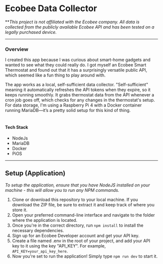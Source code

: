 # Ecobee Data Collector

***This project is not affiliated with the Ecobee company. All data is collected from the publicly available Ecobee API and has been tested on a legally purchased device.*

---

### Overview

I created this app because I was curious about smart-home gadgets and wanted to see what they could really do. I got myself an Ecobee Smart Thermostat and found out that it has a surprisingly versatile public API, which seemed like a fun thing to play around with.

The app works as a local, self-sufficient data collector. "Self-sufficient" meaning it automatically refreshes the API tokens when they expire, so it keeps running smoothly. It grabs thermostat data from the API whenever a cron job goes off, which checks for any changes in the thermostat's setup. For data storage, I'm using a Raspberry Pi 4 with a Docker container running MariaDB—it’s a pretty solid setup for this kind of thing.

#

#### Tech Stack
- NodeJs
- MariaDB
- Docker
- PiOS

---

## Setup (Application)

*To setup the application, ensure that you have NodeJS installed on your machine - this will allow you to run any NPM commands.*

1. Clone or download this repository to your local machine. If you download the ZIP file, be sure to extract it and keep track of where you store it.
2. Open your preferred command-line interface and navigate to the folder where the application is located.
3. Once you're in the correct directory, run `npm install` to install the necessary dependencies.
4. Sign up for an Ecobee Developer account and get your API key.
5. Create a file named .env in the root of your project, and add your API key to it using the key "API_KEY". For example, `API_KEY=your_api_key_here`.
6. Now you're set to run the application! Simply type `npm run dev` to start it.
